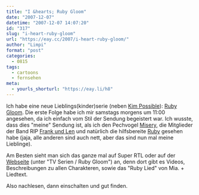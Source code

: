 ```yaml
---
title: "I &hearts; Ruby Gloom"
date: "2007-12-07"
datetime: "2007-12-07 14:07:20"
id: "317"
slug: "i-heart-ruby-gloom"
url: "https://eay.cc/2007/i-heart-ruby-gloom/"
author: "Limpi"
format: "post"
categories:
  - 0815
tags:
  - cartoons
  - fernsehen
meta:
  - yourls_shorturl: "https://eay.li/h8"
---
```


Ich habe eine neue Lieblings(kinder)serie (neben [Kim Possible](http://de.wikipedia.org/wiki/Kim_Possible)): [Ruby Gloom](http://de.wikipedia.org/wiki/Ruby_Gloom). Die erste Folge habe ich mir samstags morgens um 11:00 angesehen, da ich einfach vom Stil der Sendung begeistert war. Ich wusste, dass dies "meine" Sendung ist, als ich den Pechvogel [Misery](http://de.wikipedia.org/wiki/Ruby_Gloom#Misery), die Mitglieder der Band RIP [Frank und Len](http://de.wikipedia.org/wiki/Ruby_Gloom#Frank_und_Len) und natürlich die hilfsbereite [Ruby](http://de.wikipedia.org/wiki/Ruby_Gloom#Ruby_Gloom) gesehen habe (jaja, alle anderen sind auch nett, aber das sind nun mal meine Lieblinge).

Am Besten sieht man sich das ganze mal auf Super RTL oder auf der [Webseite](http://www.toggo.de/) (unter "TV Serien / Ruby Gloom") an, denn dort gibt es Videos, Beschreibungen zu allen Charakteren, sowie das "Ruby Lied" von Mia. + Liedtext.

Also nachlesen, dann einschalten und gut finden.
